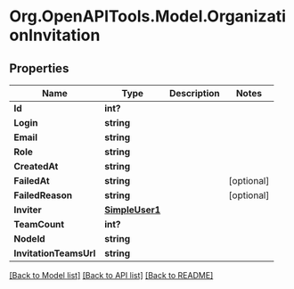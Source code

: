 # Org.OpenAPITools.Model.OrganizationInvitation

## Properties

Name | Type | Description | Notes
------------ | ------------- | ------------- | -------------
**Id** | **int?** |  | 
**Login** | **string** |  | 
**Email** | **string** |  | 
**Role** | **string** |  | 
**CreatedAt** | **string** |  | 
**FailedAt** | **string** |  | [optional] 
**FailedReason** | **string** |  | [optional] 
**Inviter** | [**SimpleUser1**](SimpleUser1.md) |  | 
**TeamCount** | **int?** |  | 
**NodeId** | **string** |  | 
**InvitationTeamsUrl** | **string** |  | 

[[Back to Model list]](../README.md#documentation-for-models) [[Back to API list]](../README.md#documentation-for-api-endpoints) [[Back to README]](../README.md)

